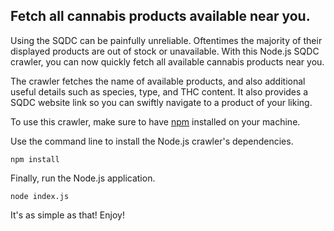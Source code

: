 ## Fetch all cannabis products available near you.

Using the SQDC can be painfully unreliable. Oftentimes the majority of their displayed products are out of stock or unavailable. With this Node.js SQDC crawler, you can now quickly fetch all available cannabis products near you.

The crawler fetches the name of available products, and also additional useful details such as species, type, and THC content. It also provides a SQDC website link so you can swiftly navigate to a product of your liking.

To use this crawler, make sure to have [npm](https://www.npmjs.com) installed on your machine.

Use the command line to install the Node.js crawler's dependencies.

```console
npm install
```

Finally, run the Node.js application.

```console
node index.js
```

It's as simple as that! Enjoy!
